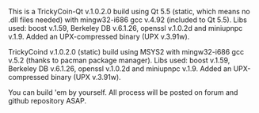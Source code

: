 This is a TrickyCoin-Qt v.1.0.2.0 build using Qt 5.5 (static, which means no .dll files needed) with mingw32-i686 gcc v.4.92 (included to Qt 5.5).
Libs used: boost v.1.59, Berkeley DB v.6.1.26, openssl v.1.0.2d and miniupnpc v.1.9. Added an UPX-compressed binary (UPX v.3.91w).

TrickyCoind v.1.0.2.0 (static) build using MSYS2 with mingw32-i686 gcc v.5.2 (thanks to pacman package manager).
Libs used: boost v.1.59, Berkeley DB v.6.1.26, openssl v.1.0.2d and miniupnpc v.1.9. Added an UPX-compressed binary (UPX v.3.91w).

You can build 'em by yourself. All process will be posted on forum and github repository ASAP.